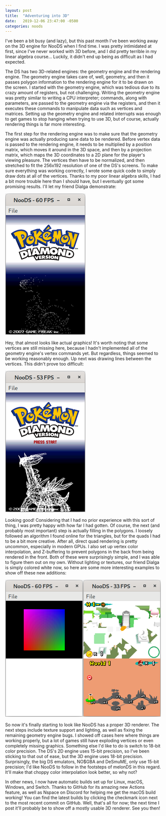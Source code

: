 ```yaml
---
layout: post
title:  "Adventuring into 3D"
date:   2019-12-06 23:47:00 -0500
categories: noods
---
```


I've been a bit busy (and lazy), but this past month I've been working away on the 3D engine for NooDS when I find time. I was pretty intimidated at first, since I've never worked with 3D before, and I did pretty terrible in my linear algebra course... Luckily, it didn't end up being as difficult as I had expected.

The DS has two 3D-related engines: the geometry engine and the rendering engine. The geometry engine takes care of, well, geometry, and then it passes polygon information to the rendering engine for it to be drawn on the screen. I started with the geometry engine, which was tedious due to its crazy amount of registers, but not challenging. Writing the geometry engine was pretty similar to writing a CPU interpreter; commands, along with parameters, are passed to the geometry engine via the registers, and then it executes these commands to manipulate data such as vertices and matrices. Setting up the geometry engine and related interrupts was enough to get games to stop hanging when trying to use 3D, but of course, actually rendering things is far more interesting.

The first step for the rendering engine was to make sure that the geometry engine was actually producing sane data to be rendered. Before vertex data is passed to the rendering engine, it needs to be multiplied by a position matrix, which moves it around in the 3D space, and then by a projection matrix, which maps the 3D coordinates to a 2D plane for the player's viewing pleasure. The vertices then have to be normalized, and then stretched to fit the 256x192 resolution of one of the DS's screens. To make sure everything was working correctly, I wrote some quick code to simply draw dots at all of the vertices. Thanks to my poor linear algebra skills, I had a bit more trouble here than I should have, but I eventually got some promising results. I'll let my friend Dialga demonstrate:

![Dialga dots](/images/blog/2019-12-06/1.png)

Hey, that almost looks like actual graphics! It's worth noting that some vertices are still missing here, because I hadn't implemented all of the geometry engine's vertex commands yet. But regardless, things seemed to be working reasonably enough. Up next was drawing lines between the vertices. This didn't prove too difficult:

![Dialga lines](/images/blog/2019-12-06/2.png)

Looking good! Considering that I had no prior experience with this sort of thing, I was pretty happy with how far I had gotten. Of course, the next (and probably most important) step is actually filling in the polygons. I loosely followed an algorithm I found online for the triangles, but for the quads I had to be a bit more creative. After all, direct quad rendering is pretty uncommon, especially in modern GPUs. I also set up vertex color interpolation, and Z-buffering to prevent polygons in the back from being rendered in the front. Both of these were surprisingly simple, and I was able to figure them out on my own. Without lighting or textures, our friend Dialga is simply colored white now, so here are some more interesting examples to show off these new additions:

![Filled geometry](/images/blog/2019-12-06/3.png)

So now it's finally starting to look like NooDS has a proper 3D renderer. The next steps include texture support and lighting, as well as fixing the remaining geometry engine bugs. I showed off cases here where things are working properly, but a lot of games still have exploding vertices or even completely missing graphics. Something else I'd like to do is switch to 18-bit color precision. The DS's 2D engine uses 15-bit precision, so I've been sticking to that out of ease, but the 3D engine uses 18-bit precision. Surprisingly, the big DS emulators, NO$GBA and DeSmuME, only use 15-bit precision; I'd like NooDS to follow in the footsteps of melonDS in this regard. It'll make that choppy color interpolation look better, so why not?

In other news, I now have automatic builds set up for Linux, macOS, Windows, and Switch. Thanks to GitHub for its amazing new Actions feature, as well as Nspace on Discord for helping me get the macOS build working! You can find the latest builds by clicking the checkmark icon next to the most recent commit on GitHub. Well, that's all for now; the next time I post it'll probably be to show off a mostly usable 3D renderer. See you then!
